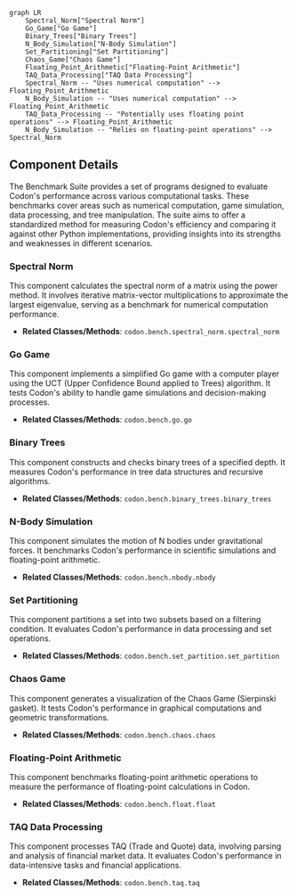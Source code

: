 ```mermaid
graph LR
    Spectral_Norm["Spectral Norm"]
    Go_Game["Go Game"]
    Binary_Trees["Binary Trees"]
    N_Body_Simulation["N-Body Simulation"]
    Set_Partitioning["Set Partitioning"]
    Chaos_Game["Chaos Game"]
    Floating_Point_Arithmetic["Floating-Point Arithmetic"]
    TAQ_Data_Processing["TAQ Data Processing"]
    Spectral_Norm -- "Uses numerical computation" --> Floating_Point_Arithmetic
    N_Body_Simulation -- "Uses numerical computation" --> Floating_Point_Arithmetic
    TAQ_Data_Processing -- "Potentially uses floating point operations" --> Floating_Point_Arithmetic
    N_Body_Simulation -- "Relies on floating-point operations" --> Spectral_Norm
```

## Component Details

The Benchmark Suite provides a set of programs designed to evaluate Codon's performance across various computational tasks. These benchmarks cover areas such as numerical computation, game simulation, data processing, and tree manipulation. The suite aims to offer a standardized method for measuring Codon's efficiency and comparing it against other Python implementations, providing insights into its strengths and weaknesses in different scenarios.

### Spectral Norm
This component calculates the spectral norm of a matrix using the power method. It involves iterative matrix-vector multiplications to approximate the largest eigenvalue, serving as a benchmark for numerical computation performance.
- **Related Classes/Methods**: `codon.bench.spectral_norm.spectral_norm`

### Go Game
This component implements a simplified Go game with a computer player using the UCT (Upper Confidence Bound applied to Trees) algorithm. It tests Codon's ability to handle game simulations and decision-making processes.
- **Related Classes/Methods**: `codon.bench.go.go`

### Binary Trees
This component constructs and checks binary trees of a specified depth. It measures Codon's performance in tree data structures and recursive algorithms.
- **Related Classes/Methods**: `codon.bench.binary_trees.binary_trees`

### N-Body Simulation
This component simulates the motion of N bodies under gravitational forces. It benchmarks Codon's performance in scientific simulations and floating-point arithmetic.
- **Related Classes/Methods**: `codon.bench.nbody.nbody`

### Set Partitioning
This component partitions a set into two subsets based on a filtering condition. It evaluates Codon's performance in data processing and set operations.
- **Related Classes/Methods**: `codon.bench.set_partition.set_partition`

### Chaos Game
This component generates a visualization of the Chaos Game (Sierpinski gasket). It tests Codon's performance in graphical computations and geometric transformations.
- **Related Classes/Methods**: `codon.bench.chaos.chaos`

### Floating-Point Arithmetic
This component benchmarks floating-point arithmetic operations to measure the performance of floating-point calculations in Codon.
- **Related Classes/Methods**: `codon.bench.float.float`

### TAQ Data Processing
This component processes TAQ (Trade and Quote) data, involving parsing and analysis of financial market data. It evaluates Codon's performance in data-intensive tasks and financial applications.
- **Related Classes/Methods**: `codon.bench.taq.taq`
